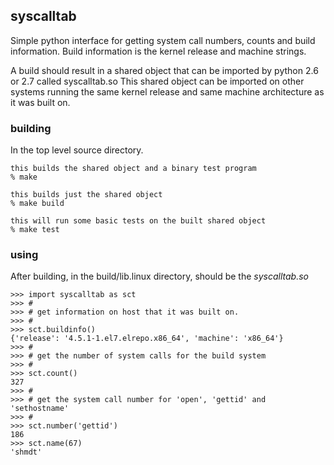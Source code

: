 ## syscalltab
Simple python interface for getting system call numbers, counts and build information. Build information is the kernel release and machine strings.

A build should result in a shared object that can be imported by python 2.6 or 2.7 called syscalltab.so This shared object can be imported on other systems running the same kernel release and same machine architecture as it was built on.

### building
In the top level source directory.
```
this builds the shared object and a binary test program
% make

this builds just the shared object
% make build

this will run some basic tests on the built shared object
% make test
```

### using

After building, in the build/lib.linux directory, should be the *syscalltab.so*
```
>>> import syscalltab as sct
>>> #
>>> # get information on host that it was built on.
>>> # 
>>> sct.buildinfo()
{'release': '4.5.1-1.el7.elrepo.x86_64', 'machine': 'x86_64'}
>>> #
>>> # get the number of system calls for the build system
>>> #
>>> sct.count()
327
>>> #
>>> # get the system call number for 'open', 'gettid' and 'sethostname'
>>> #
>>> sct.number('gettid')
186
>>> sct.name(67)
'shmdt'
```
